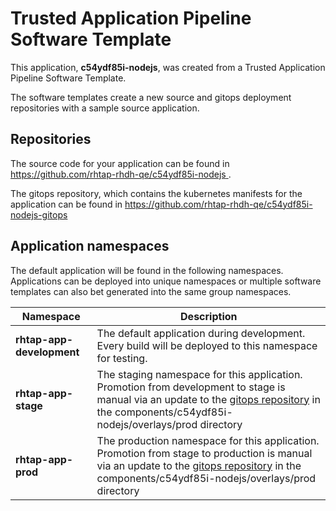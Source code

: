# Trusted Application Pipeline Software Template

This application, **c54ydf85i-nodejs**, was created from a Trusted Application Pipeline Software Template.

The software templates create a new source and gitops deployment repositories with a sample source application. 

## Repositories

The source code for your application can be found in [https://github.com/rhtap-rhdh-qe/c54ydf85i-nodejs ](https://github.com/rhtap-rhdh-qe/c54ydf85i-nodejs ).
 
The gitops repository, which contains the kubernetes manifests for the application can be found in 
[https://github.com/rhtap-rhdh-qe/c54ydf85i-nodejs-gitops ](https://github.com/rhtap-rhdh-qe/c54ydf85i-nodejs-gitops ) 

## Application namespaces 

The default application will be found in the following namespaces. Applications can be deployed into unique namespaces or multiple software templates can also bet generated into the same group namespaces.  

|  Namespace   |  Description   |  
| -------- | -------- |   
| **rhtap-app-development** | The default application during development. Every build will be deployed to this namespace for testing. | 
| **rhtap-app-stage** | The staging namespace for this application. Promotion from development to stage is manual via an update to the [gitops repository](https://github.com/rhtap-rhdh-qe/c54ydf85i-nodejs-gitops ) in the components/c54ydf85i-nodejs/overlays/prod directory |  
| **rhtap-app-prod** | The production namespace for this application. Promotion from stage to production is manual via an update to the [gitops repository](https://github.com/rhtap-rhdh-qe/c54ydf85i-nodejs-gitops ) in the components/c54ydf85i-nodejs/overlays/prod directory | 